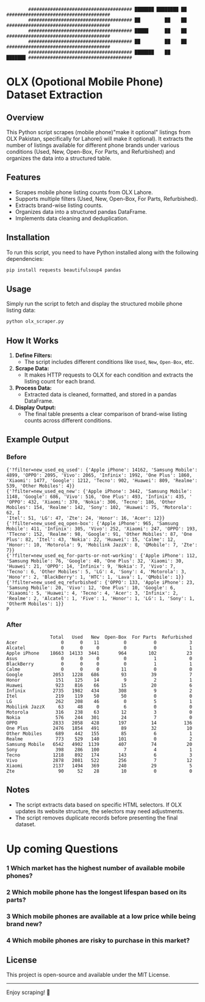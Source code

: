             ###################################### ███████ ████████ ██      ######################################  
            ###################################### ██         ██    ██      ###################################### 
            ###################################### █████      ██    ██      ###################################### 
            ###################################### ██         ██    ██      ###################################### 
            ###################################### ███████    ██    ███████ ###################################### 


# OLX (Opotional Mobile Phone) Dataset Extraction

## Overview
This Python script scrapes (mobile phone)"make it optional" listings from OLX Pakistan, specifically for Lahore(i will make it optional). It extracts the number of listings available for different phone brands under various conditions (Used, New, Open-Box, For Parts, and Refurbished) and organizes the data into a structured table.

## Features
- Scrapes mobile phone listing counts from OLX Lahore.
- Supports multiple filters (Used, New, Open-Box, For Parts, Refurbished).
- Extracts brand-wise listing counts.
- Organizes data into a structured pandas DataFrame.
- Implements data cleaning and deduplication.

## Installation
To run this script, you need to have Python installed along with the following dependencies:

```sh
pip install requests beautifulsoup4 pandas
```

## Usage
Simply run the script to fetch and display the structured mobile phone listing data:

```sh
python olx_scraper.py
```

## How It Works
1. **Define Filters:**
   - The script includes different conditions like `Used`, `New`, `Open-Box`, etc.
2. **Scrape Data:**
   - It makes HTTP requests to OLX for each condition and extracts the listing count for each brand.
3. **Process Data:**
   - Extracted data is cleaned, formatted, and stored in a pandas DataFrame.
4. **Display Output:**
   - The final table presents a clear comparison of brand-wise listing counts across different conditions.

## Example Output
### Before
```
{'?filter=new_used_eq_used': {'Apple iPhone': 14162, 'Samsung Mobile': 4899, 'OPPO': 2095, 'Vivo': 2065, 'Infinix': 1992, 'One Plus': 1860, 'Xiaomi': 1477, 'Google': 1212, 'Tecno': 902, 'Huawei': 809, 'Realme': 539, 'Other Mobiles': 4}}
{'?filter=new_used_eq_new': {'Apple iPhone': 3442, 'Samsung Mobile': 1148, 'Google': 686, 'Vivo': 516, 'One Plus': 493, 'Infinix': 435, '
'OPPO': 432, 'Xiaomi': 370, 'Nokia': 306, 'Tecno': 186, 'Other Mobiles': 154, 'Realme': 142, 'Sony': 102, 'Huawei': 75, 'Motorola': 62, I
'Itel': 51, 'LG': 47, 'Zte': 24, 'Honor': 16, 'Acer': 12}}
{'?filter=new_used_eq_open-box': {'Apple iPhone': 965, 'Samsung Mobile': 411, 'Infinix': 305, 'Vivo': 252, 'Xiaomi': 247, 'OPPO': 193, 'TTecno': 152, 'Realme': 98, 'Google': 91, 'Other Mobiles': 87, 'One Plus': 82, 'Itel': 43, 'Nokia': 22, 'Huawei': 15, 'Calme': 12, 'Honor:': 10, 'Motorola': 9, 'Mobilink JazzX': 8, 'QMobile': 7, 'Zte': 7}}
{'?filter=new_used_eq_for-parts-or-not-working': {'Apple iPhone': 112, 'Samsung Mobile': 76, 'Google': 40, 'One Plus': 32, 'Xiaomi': 30,  'Huawei': 21, 'OPPO': 14, 'Infinix': 9, 'Nokia': 7, 'Vivo': 7, 'Tecno': 6, 'Other Mobiles': 5, 'LG': 4, 'Sony': 4, 'Motorola': 3, 'Hono'r': 2, 'BlackBerry': 1, 'HTC': 1, 'Lava': 1, 'QMobile': 1}}
{'?filter=new_used_eq_refurbished': {'OPPO': 133, 'Apple iPhone': 23, 'Samsung Mobile': 20, 'Vivo': 12, 'One Plus': 10, 'Google': 6, 'Xiaaomi': 5, 'Huawei': 4, 'Tecno': 4, 'Acer': 3, 'Infinix': 2, 'Realme': 2, 'Alcatel': 1, 'Five': 1, 'Honor': 1, 'LG': 1, 'Sony': 1, 'OtherM Mobiles': 1}}
P
```
### After
```
                Total   Used   New  Open-Box  For Parts  Refurbished
Acer                0      0    11         0          0            3
Alcatel             0      0     0         0          0            1
Apple iPhone    18663  14133  3441       964        102           23
Asus                0      0     0         0          1            0
BlackBerry          0      0     0         0          1            1
Calme               0      0     0        11          0            0
Google           2053   1228   686        93         39            7
Honor             151    125    14         9          2            1
Huawei            923    816    66        15         20            6
Infinix          2735   1982   434       308          9            2
Itel              219    119    50        50          0            0
LG                262    208    46         0          5            1
Mobilink JazzX     63     48     0         6          0            0
Motorola          316    238    63        12          3            0
Nokia             576    244   301        24          7            0
OPPO             2833   2058   428       197         14          136
One Plus         2476   1854   491        89         32           10
Other Mobiles     689    442   155        85          6            1
Realme            773    529   140       101          0            2
Samsung Mobile   6542   4902  1139       407         74           20
Sony              398    286   100         7          4            1
Tecno            1218    892   174       143          6            3
Vivo             2878   2081   522       256          7           12
Xiaomi           2137   1494   369       240         29            5
Zte                90     52    28        10          0            0
```

## Notes
- The script extracts data based on specific HTML selectors. If OLX updates its website structure, the selectors may need adjustments.
- The script removes duplicate records before presenting the final dataset.

#    Up coming Questions    

 ### 1 Which market has the highest number of available mobile phones?
 ### 2 Which mobile phone has the longest lifespan based on its parts?
 ### 3 Which mobile phones are available at a low price while being brand new?
 ### 4 Which mobile phones are risky to purchase in this market?
 
## License
This project is open-source and available under the MIT License.

---

Enjoy scraping! 🚀

